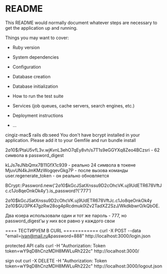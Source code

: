 # README

This README would normally document whatever steps are necessary to get the
application up and running.

Things you may want to cover:

* Ruby version

* System dependencies

* Configuration

* Database creation

* Database initialization

* How to run the test suite

* Services (job queues, cache servers, search engines, etc.)

* Deployment instructions

* ...








cingiz-mac$ rails db:seed
You don't have bcrypt installed in your application. Please add it to your Gemfile and run bundle install


$2a$10$/PtaU5vfL3v.wjKvnL3ehO7qEy8vh/s7T1s9eGGYXq8Zeo4BCzsri     - 62 cимвола в password_digest







kLJs7eJNbQmx7B11GfX1c939   -  реально 24 символа в токене
MjuvUN4kJmKMzWogqevGkg7P   -  после вызова команды user.regenerate_token - 
                              он реально обновляется


BCrypt::Password.new('$2a$10$kGcJSatXnssu9D2cOhcVK.uj9UdETR678VftJc.c1Jo8qeOnkOk4y').is_password?('777')

$2a$10$kGcJSatXnssu9D2cOhcVK.uj9UdETR678VftJc.c1Jo8qeOnkOk4y
$2a$10$GU3PK47gzRw28og4pRcdmuk0lZv2TadXZ2SzJ/WkdkbwrO/kQbOE.

Два юзера использовали один и тот же пароль - 777, но password_digest'ы у них все равно у каждого свои







====  ТЕСТИРУЕМ В CURL ============
curl -X POST --data "email=ivan@mail.ru&password=888" http://localhost:3000/login.json

protected API calls
curl -H "Authorization: Token token=wY9qD8hCnzMDH8MWLuRh222c" http://localhost:3000/

sign out
curl -X DELETE -H "Authorization: Token token=wY9qD8hCnzMDH8MWLuRh222c" http://localhost:3000/logout.json







